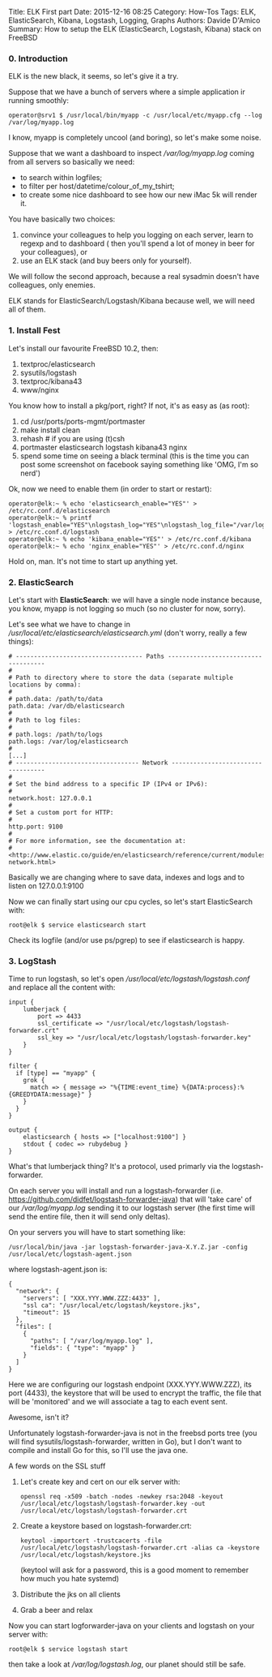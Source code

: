 Title: ELK First part 
Date: 2015-12-16 08:25
Category: How-Tos
Tags: ELK, ElasticSearch, Kibana, Logstash, Logging, Graphs
Authors: Davide D'Amico
Summary: How to setup the ELK (ElasticSearch, Logstash, Kibana) stack on FreeBSD

### 0. Introduction

ELK is the new black, it seems, so let's give it a try.

Suppose that we have a bunch of servers where a simple application ir running smoothly:

```
operator@srv1 $ /usr/local/bin/myapp -c /usr/local/etc/myapp.cfg --log /var/log/myapp.log
```

I know, myapp is completely uncool (and boring), so let's make some noise.

Suppose that we want a dashboard to inspect _/var/log/myapp.log_ coming
from all servers so basically we need:

* to search within logfiles;
* to filter per host/datetime/colour_of_my_tshirt;
* to create some nice dashboard to see how our new iMac 5k will render it.

You have basically two choices:

1. convince your colleagues to help you logging on each server, learn to regexp and to dashboard (
then you'll spend a lot of money in beer for your colleagues), or
2. use an ELK stack (and buy beers only for yourself).

We will follow the second approach, because a real sysadmin doesn't have colleagues, only enemies.

ELK stands for ElasticSearch/Logstash/Kibana because well, we will need all of them.

### 1. Install Fest

Let's install our favourite FreeBSD 10.2, then:

1. textproc/elasticsearch
2. sysutils/logstash
3. textproc/kibana43
4. www/nginx

You know how to install a pkg/port, right?
If not, it's as easy as (as root):

1. cd /usr/ports/ports-mgmt/portmaster
2. make install clean
3. rehash    # if you are using (t)csh
4. portmaster elasticsearch logstash kibana43 nginx
5. spend some time on seeing a black terminal (this is the time you can post some screenshot on facebook
saying something like 'OMG, I'm so nerd')

Ok, now we need to enable them (in order to start or restart):

```
operator@elk:~ % echo 'elasticsearch_enable="YES"' > /etc/rc.conf.d/elasticsearch
operator@elk:~ % printf 'logstash_enable="YES"\nlogstash_log="YES"\nlogstash_log_file="/var/log/logstash.log"' > /etc/rc.conf.d/logstash
operator@elk:~ % echo 'kibana_enable="YES"' > /etc/rc.conf.d/kibana
operator@elk:~ % echo 'nginx_enable="YES"' > /etc/rc.conf.d/nginx
```

Hold on, man. It's not time to start up anything yet.

### 2. ElasticSearch

Let's start with **ElasticSearch**: we will have a single node instance because, you know,
myapp is not logging so much (so no cluster for now, sorry).

Let's see what we have to change in _/usr/local/etc/elasticsearch/elasticsearch.yml_ (don't worry,
really a few things):

```
# ----------------------------------- Paths ------------------------------------
#
# Path to directory where to store the data (separate multiple locations by comma):
#
# path.data: /path/to/data
path.data: /var/db/elasticsearch
#
# Path to log files:
#
# path.logs: /path/to/logs
path.logs: /var/log/elasticsearch
#
[...]
# ---------------------------------- Network -----------------------------------
#
# Set the bind address to a specific IP (IPv4 or IPv6):
#
network.host: 127.0.0.1
#
# Set a custom port for HTTP:
#
http.port: 9100
#
# For more information, see the documentation at:
# <http://www.elastic.co/guide/en/elasticsearch/reference/current/modules-network.html>
```

Basically we are changing where to save data, indexes and logs and to listen on 127.0.0.1:9100

Now we can finally start using our cpu cycles, so let's start ElasticSearch with:

```
root@elk $ service elasticsearch start
```

Check its logfile (and/or use ps/pgrep) to see if elasticsearch is happy.

### 3. LogStash

Time to run logstash, so let's open _/usr/local/etc/logstash/logstash.conf_ and replace all the content with:

```
input {
    lumberjack {
        port => 4433
        ssl_certificate => "/usr/local/etc/logstash/logstash-forwarder.crt"
        ssl_key => "/usr/local/etc/logstash/logstash-forwarder.key"
    }
}

filter {
  if [type] == "myapp" {
    grok {
      match => { message => "%{TIME:event_time} %{DATA:process}:%{GREEDYDATA:message}" }
    }
  }
}

output {
    elasticsearch { hosts => ["localhost:9100"] }
    stdout { codec => rubydebug }
}
```

What's that lumberjack thing? It's a protocol, used primarly via the logstash-forwarder.

On each server you will install and run a logstash-forwarder (i.e. https://github.com/didfet/logstash-forwarder-java)
that will 'take care' of our _/var/log/myapp.log_ sending it to our logstash server (the first time will send the entire file, then it will send only deltas).

On your servers you will have to start something like:

```
/usr/local/bin/java -jar logstash-forwarder-java-X.Y.Z.jar -config /usr/local/etc/logstash-agent.json
```

where logstash-agent.json is:

```
{
  "network": {
    "servers": [ "XXX.YYY.WWW.ZZZ:4433" ],
    "ssl ca": "/usr/local/etc/logstash/keystore.jks",
    "timeout": 15
  },
  "files": [
    {
      "paths": [ "/var/log/myapp.log" ],
      "fields": { "type": "myapp" }
    }
  ]
}
```

Here we are configuring our logstash endpoint (XXX.YYY.WWW.ZZZ), its port (4433), the keystore that will be used to encrypt the traffic, the file that will
be 'monitored' and we will associate a tag to each event sent.

Awesome, isn't it?

Unfortunately logstash-forwarder-java is not in the freebsd ports tree (you will find sysutils/logstash-forwarder, written in Go), but I don't want to compile and install
Go for this, so I'll use the java one.

A few words on the SSL stuff

1. Let's create key and cert on our elk server with:

	```
	openssl req -x509 -batch -nodes -newkey rsa:2048 -keyout /usr/local/etc/logstash/logstash-forwarder.key -out /usr/local/etc/logstash/logstash-forwarder.crt
	```

2. Create a keystore based on logstash-forwarder.crt:

	```
	keytool -importcert -trustcacerts -file /usr/local/etc/logstash/logstash-forwarder.crt -alias ca -keystore /usr/local/etc/logstash/keystore.jks
	```

	(keytool will ask for a password, this is a good moment to remember how much you hate systemd)

3. Distribute the jks on all clients
4. Grab a beer and relax

Now you can start logforwarder-java on your clients and logstash on your server with:

```
root@elk $ service logstash start
```

then take a look at _/var/log/logstash.log_, our planet should still be safe.


